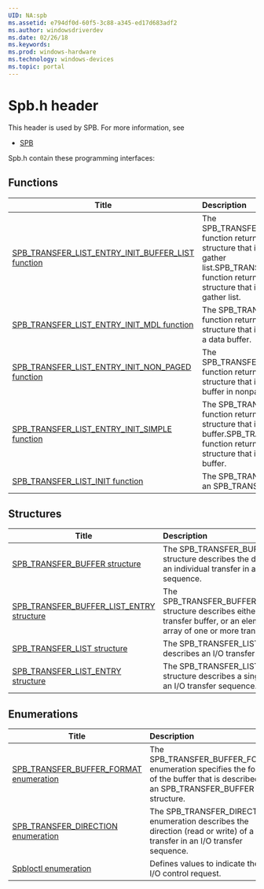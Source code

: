 ```yaml
---
UID: NA:spb
ms.assetid: e794df0d-60f5-3c88-a345-ed17d683adf2
ms.author: windowsdriverdev
ms.date: 02/26/18
ms.keywords: 
ms.prod: windows-hardware
ms.technology: windows-devices
ms.topic: portal
---
```


# Spb.h header



This header is used by SPB. For more information, see
- [SPB](../_SPB/index.md)

Spb.h contain these programming interfaces:


## Functions

| Title   | Description   |
| ---- |:---- |
| [SPB_TRANSFER_LIST_ENTRY_INIT_BUFFER_LIST function](nf-spb-spb_transfer_list_entry_init_buffer_list.md) | The SPB_TRANSFER_LIST_ENTRY_INIT_BUFFER_LIST function returns an SPB_TRANSFER_LIST_ENTRY structure that is initialized to describe a scatter-gather list.SPB_TRANSFER_LIST_ENTRY_INIT_BUFFER_LIST function returns an SPB_TRANSFER_LIST_ENTRY structure that is initialized to describe a scatter-gather list. |
| [SPB_TRANSFER_LIST_ENTRY_INIT_MDL function](nf-spb-spb_transfer_list_entry_init_mdl.md) | The SPB_TRANSFER_LIST_ENTRY_INIT_MDL function returns an SPB_TRANSFER_LIST_ENTRY structure that is initialized to use an MDL to describe a data buffer. |
| [SPB_TRANSFER_LIST_ENTRY_INIT_NON_PAGED function](nf-spb-spb_transfer_list_entry_init_non_paged.md) | The SPB_TRANSFER_LIST_ENTRY_INIT_NON_PAGED function returns an SPB_TRANSFER_LIST_ENTRY structure that is initialized to describe a simple data buffer in nonpaged memory. |
| [SPB_TRANSFER_LIST_ENTRY_INIT_SIMPLE function](nf-spb-spb_transfer_list_entry_init_simple.md) | The SPB_TRANSFER_LIST_ENTRY_INIT_SIMPLE function returns an SPB_TRANSFER_LIST_ENTRY structure that is initialized to describe a simple data buffer.SPB_TRANSFER_LIST_ENTRY_INIT_SIMPLE function returns an SPB_TRANSFER_LIST_ENTRY structure that is initialized to describe a simple data buffer. |
| [SPB_TRANSFER_LIST_INIT function](nf-spb-spb_transfer_list_init.md) | The SPB_TRANSFER_LIST_INIT function initializes an SPB_TRANSFER_LIST structure. |

## Structures

| Title   | Description   |
| ---- |:---- |
| [SPB_TRANSFER_BUFFER structure](ns-spb-spb_transfer_buffer.md) | The SPB_TRANSFER_BUFFER structure describes the data buffer for an individual transfer in an I/O transfer sequence. |
| [SPB_TRANSFER_BUFFER_LIST_ENTRY structure](ns-spb-spb_transfer_buffer_list_entry.md) | The SPB_TRANSFER_BUFFER_LIST_ENTRY structure describes either a simple transfer buffer, or an element in an array of one or more transfer buffers. |
| [SPB_TRANSFER_LIST structure](ns-spb-spb_transfer_list.md) | The SPB_TRANSFER_LIST structure describes an I/O transfer sequence. |
| [SPB_TRANSFER_LIST_ENTRY structure](ns-spb-spb_transfer_list_entry.md) | The SPB_TRANSFER_LIST_ENTRY structure describes a single transfer in an I/O transfer sequence. |

## Enumerations

| Title   | Description   |
| ---- |:---- |
| [SPB_TRANSFER_BUFFER_FORMAT enumeration](ne-spb-spb_transfer_buffer_format.md) | The SPB_TRANSFER_BUFFER_FORMAT enumeration specifies the format of the buffer that is described by an SPB_TRANSFER_BUFFER structure. |
| [SPB_TRANSFER_DIRECTION enumeration](ne-spb-spb_transfer_direction.md) | The SPB_TRANSFER_DIRECTION enumeration describes the direction (read or write) of a single transfer in an I/O transfer sequence. |
| [SpbIoctl enumeration](ne-spb-spbioctl.md) | Defines values to indicate the type I/O control request. |
